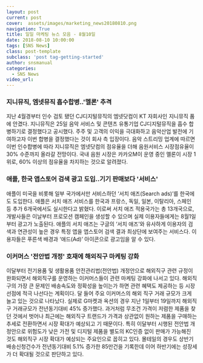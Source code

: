 ```yaml
---
layout: post
current: post
cover:  assets/images/marketing_news20180810.png 
navigation: True
title: 일일 마케팅 뉴스 모음 - 8월10일
date: 2018-08-10 10:00:00
tags: [SNS News]
class: post-template
subclass: 'post tag-getting-started'
author: snsmanual
categories:
  - SNS News
video_url: 
---
```


### **지니뮤직, 엠넷뮤직 흡수합병..'멜론' 추격**

지난 4월경부터 인수 검토 됐던 CJ디지털뮤직의 엠넷닷컴이 KT 자회사인 지니뮤직 품에 안겼다.
지니뮤직은 25일 음악 서비스 및 콘텐츠 유통기업 CJ디지털뮤직을 흡수 합병하기로 결정했다고 공시했다. 
주주 및 고객의 이익을 극대화하고 음악산업 발전에 기여하고자 이번 합병을 결정했다는 것이 회사 측 입장이다.
음악 스트리밍 업계에 따르면 이번 인수합병에 따라 지니뮤직은 
엠넷닷컴의 점유율을 더해 음원서비스 시장점유율이 30% 수준까지 올라갈 전망이다. 
국내 음원 시장은 카카오M이 운영 중인 멜론이 시장 1위로, 60% 이상의 점유율을 차지하는 것으로 알려졌다.

### **애플, 한국 앱스토어 검색 광고 도입..기기 판매보다 '서비스'**

애플이 미국을 비롯해 일부 국가에서만 서비스하던 ‘서치 애즈(Search ads)’를 한국에도 도입한다.
애플은 서치 애즈 서비스를 한국과 프랑스, 독일, 일본, 이탈리아, 스페인 등 추가 6개국에서도 실시한다고 밝혔다. 
이로써 서치 애즈 적용국가는 총 13개국으로, 개발사들은 이날부터 프로모션 캠페인을 생성할 수 있으며 실제 이용자들에게는 8월1일부터 광고가 노출된다. 
애플의 서치 애즈는 구글의 ‘서치 애즈’와 유사하게 이용자의 검색과 연관성이 높은 경우 
특정 앱을 앱스토어 검색 결과 최상단에 보여주는 서비스다. 이용자들은 푸른색 배경과 ‘애드(Ad)’ 아이콘으로 광고임을 알 수 있다. 

### **이커머스 '전안법 개정' 호재에 해외직구 마케팅 강화**

이달부터 전기용품 및 생활용품 안전관리법(전안법) 개정안으로 해외직구 관련 규정이 완화되면서 
해외직구를 운영하는 이커머스들이 관련 마케팅 강화에 나서고 있다. 
해외직구의 가장 큰 문제인 배송속도와 정확성을 높이는가 하면 관련 혜택도 제공하는 등 
시장 선점에 적극 나선다는 계획이다. 달 들어 주요 이커머스의 해외 직구 거래 규모가 크게 늘고 있는 것으로 나타났다. 
실제로 G마켓과 옥션의 경우 지난 1일부터 19일까지 해외직구 거래규모가 전년동기대비 45% 증가했다. 
과거처럼 무조건 가격이 저렴한 제품을 찾던 것에서 벗어나 최근에는 해외직구 트랜드가 
가격과 상관없이 원하는 제품을 구매하는 추세로 전환하면서 시장 확대가 예상되고 기 때문이다. 
특히 이달부터 시행된 전안법 개정안으로 위험도가 낮은 가전 및 디지털 제품을 
별도의 KC인증 없이 판매가 가능해진 것도 해외직구 시장 확대가 예상되는 주요인으로 꼽히고 있다. 
몰테일의 경우도 상반기 배송신청건수가 전년동기대비 5.1% 증가한 85만건을 기록한데 이어 하반기에는 성장세가 더 확대될 것으로 판단하고 있다. 